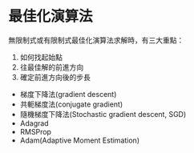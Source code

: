 # 最佳化演算法

無限制式或有限制式最佳化演算法求解時，有三大重點：

1. 如何找起始點
2. 往最佳解的前進方向
3. 確定前進方向後的步長



* 梯度下降法(gradient descent)
* 共軛梯度法(conjugate gradient)
* 隨機梯度下降法(Stochastic gradient descent, SGD)
* Adagrad
* RMSProp
* Adam(Adaptive Moment Estimation)
